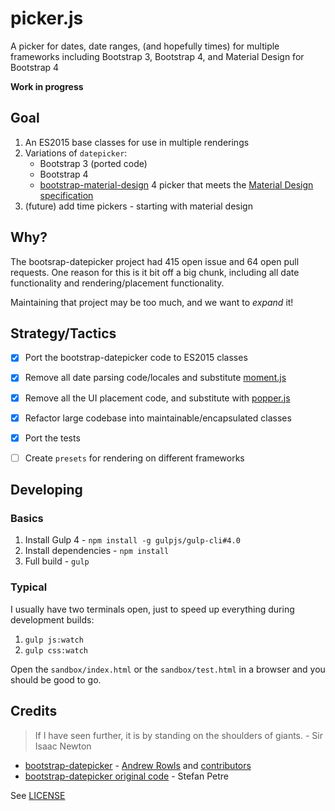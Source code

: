 # picker.js
A picker for dates, date ranges, (and hopefully times) for multiple frameworks including Bootstrap 3, Bootstrap 4, and Material Design for Bootstrap 4

**Work in progress**

## Goal 

1. An ES2015 base classes for use in multiple renderings 
2. Variations of `datepicker`:
    - Bootstrap 3 (ported code)
    - Bootstrap 4
    - [bootstrap-material-design](https://github.com/FezVrasta/bootstrap-material-design/tree/v4-dev) 4 picker that meets the [Material Design specification](https://www.google.com/design/spec/components/pickers.html#)
3. (future) add time pickers - starting with material design    

## Why?
The bootsrap-datepicker project had 415 open issue and 64 open pull requests.  One reason for this is it bit off a big chunk, including all date functionality and rendering/placement functionality.

Maintaining that project may be too much, and we want to _expand_ it!  

## Strategy/Tactics
- [x] Port the bootstrap-datepicker code to ES2015 classes
- [x] Remove all date parsing code/locales and substitute [moment.js](http://momentjs.com/)
- [x] Remove all the UI placement code, and substitute with [popper.js](http://popper.js.org/)
- [x] Refactor large codebase into maintainable/encapsulated classes
- [x] Port the tests
- [ ] Create `presets` for rendering on different frameworks       
  

## Developing

### Basics
1. Install Gulp 4 - `npm install -g gulpjs/gulp-cli#4.0`
1. Install dependencies - `npm install`
1. Full build - `gulp`

### Typical

I usually have two terminals open, just to speed up everything during development builds:

1. `gulp js:watch`
1. `gulp css:watch`

Open the `sandbox/index.html` or the `sandbox/test.html` in a browser and you should be good to go.


## Credits
> If I have seen further, it is by standing on the shoulders of giants. - Sir Isaac Newton

- [bootstrap-datepicker](https://github.com/eternicode/bootstrap-datepicker) - [Andrew Rowls](https://github.com/eternicode) and [contributors](https://github.com/eternicode/bootstrap-datepicker/graphs/contributors)
- [bootstrap-datepicker original code](http://www.eyecon.ro/bootstrap-datepicker/) - Stefan Petre

See [LICENSE](LICENSE.md)
